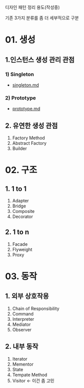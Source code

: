 디자인 패턴 정리 용도(작성중)

기존 3가지 분류를 좀 더 세부적으로 구분
# 01. 생성
## 1.인스턴스 생성 관리 관점
### 1) Singleton
- [singleton.md](src%2Fmain%2Fjava%2Forg%2Fdesignpattern%2F_01_creational%2F_1_instance_create_management%2F_1_singleton%2Fsingleton.md)
### 2) Prototype
- [prototype.md](src%2Fmain%2Fjava%2Forg%2Fdesignpattern%2F_01_creational%2F_1_instance_create_management%2F_2_prototype%2Fprototype.md)
## 2. 유연한 생성 관점
1) Factory Method
2) Abstract Factory
3) Builder
# 02. 구조
## 1. 1 to 1
1) Adapter
2) Bridge
3) Composite
4) Decorator
## 2. 1 to n
1) Facade
2) Flyweight
3) Proxy
# 03. 동작
## 1. 외부 상호작용
1) Chain of Responsibility
2) Command
3) Interpreter
4) Mediator
5) Observer
## 2. 내부 동작
1) Iterator
2) Mementor
3) State
4) Tempate Method
5) Visitor <- 이건 좀 고민
